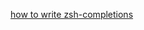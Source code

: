 [how to write zsh-completions](https://github.com/zsh-users/zsh-completions/blob/master/zsh-completions-howto.org)

